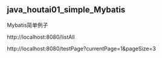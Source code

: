## java_houtai01_simple_Mybatis

Mybatis简单例子

http://localhost:8080/listAll

http://localhost:8080/testPage?currentPage=1&pageSize=3

